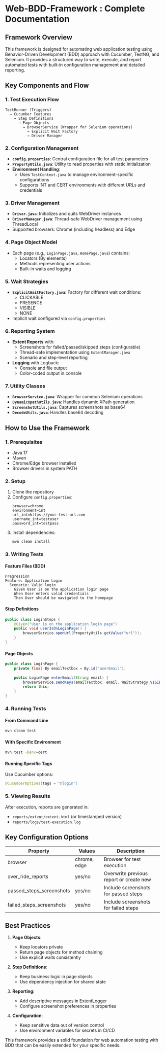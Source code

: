 # Web-BDD-Framework : Complete Documentation

## Framework Overview

This framework is designed for automating web application testing using Behavior-Driven Development (BDD) approach with Cucumber, TestNG, and Selenium. It provides a structured way to write, execute, and report automated tests with built-in configuration management and detailed reporting.

## Key Components and Flow

### 1. Test Execution Flow

```
TestRunner (Triggers) 
  → Cucumber Features 
    → Step Definitions 
      → Page Objects 
        → BrowserService (Wrapper for Selenium operations)
          → Explicit Wait Factory
          → Driver Manager
```

### 2. Configuration Management

- **`config.properties`**: Central configuration file for all test parameters
- **`PropertyUtils.java`**: Utility to read properties with static initialization
- **Environment Handling**:
    - Uses `TestContext.java` to manage environment-specific configurations
    - Supports INT and CERT environments with different URLs and credentials

### 3. Driver Management

- **`Driver.java`**: Initializes and quits WebDriver instances
- **`DriverManager.java`**: Thread-safe WebDriver management using ThreadLocal
- Supported browsers: Chrome (including headless) and Edge

### 4. Page Object Model

- Each page (e.g., `LoginPage.java`, `HomePage.java`) contains:
    - Locators (By elements)
    - Methods representing user actions
    - Built-in waits and logging

### 5. Wait Strategies

- **`ExplicitWaitFactory.java`**: Factory for different wait conditions:
    - CLICKABLE
    - PRESENCE
    - VISIBLE
    - NONE
- Implicit wait configured via `config.properties`

### 6. Reporting System

- **Extent Reports** with:
    - Screenshots for failed/passed/skipped steps (configurable)
    - Thread-safe implementation using `ExtentManager.java`
    - Scenario and step-level reporting
- **Logging** with Logback:
    - Console and file output
    - Color-coded output in console

### 7. Utility Classes

- **`BrowserService.java`**: Wrapper for common Selenium operations
- **`DynamicXpathUtils.java`**: Handles dynamic XPath generation
- **`ScreenshotUtils.java`**: Captures screenshots as base64
- **`DecodeUtils.java`**: Handles base64 decoding

## How to Use the Framework

### 1. Prerequisites

- Java 17
- Maven
- Chrome/Edge browser installed
- Browser drivers in system PATH

### 2. Setup

1. Clone the repository
2. Configure `config.properties`:
   ```properties
   browser=chrome
   environment=int
   url_int=https://your-test-url.com
   username_int=testuser
   password_int=testpass
   ```
3. Install dependencies:
   ```bash
   mvn clean install
   ```

### 3. Writing Tests

#### Feature Files (BDD)

```gherkin
@regression
Feature: Application Login
  Scenario: Valid login
    Given User is on the application login page
    When User enters valid credentials
    Then User should be navigated to the homepage
```

#### Step Definitions

```java
public class LoginSteps {
    @Given("User is on the application login page")
    public void userIsOnLoginPage() {
        browserService.openUrl(PropertyUtils.getValue("url"));
    }
}
```

#### Page Objects

```java
public class LoginPage {
    private final By emailTextbox = By.id("userEmail");
    
    public LoginPage enterEmail(String email) {
        browserService.sendKeys(emailTextbox, email, WaitStrategy.VISIBLE, 10, "Email");
        return this;
    }
}
```

### 4. Running Tests

#### From Command Line

```bash
mvn clean test
```

#### With Specific Environment

```bash
mvn test -Denv=cert
```

#### Running Specific Tags

Use Cucumber options:

```java
@CucumberOptions(tags = "@login")
```

### 5. Viewing Results

After execution, reports are generated in:
- `reports/extent/extent.html` (or timestamped version)
- `reports/logs/test-execution.log`

## Key Configuration Options

| Property | Values | Description |
|----------|--------|-------------|
| browser | chrome, edge | Browser for test execution |
| over_ride_reports | yes/no | Overwrite previous report or create new |
| passed_steps_screenshots | yes/no | Include screenshots for passed steps |
| failed_steps_screenshots | yes/no | Include screenshots for failed steps |

## Best Practices

1. **Page Objects**:
    - Keep locators private
    - Return page objects for method chaining
    - Use explicit waits consistently

2. **Step Definitions**:
    - Keep business logic in page objects
    - Use dependency injection for shared state

3. **Reporting**:
    - Add descriptive messages in ExtentLogger
    - Configure screenshot preferences in properties

4. **Configuration**:
    - Keep sensitive data out of version control
    - Use environment variables for secrets in CI/CD

This framework provides a solid foundation for web automation testing with BDD that can be easily extended for your specific needs.